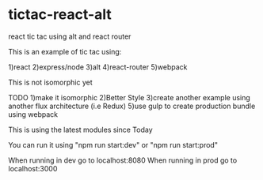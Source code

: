 # tictac-react-alt
react tic tac using alt and react router

This is an example of tic tac using:

1)react
2)express/node
3)alt
4)react-router 
5)webpack

This is not isomorphic yet 

TODO
1)make it isomorphic
2)Better Style
3)create another example using another flux architecture (i.e Redux)
5)use gulp to create production bundle using webpack


This is using the latest modules since Today


You can run it using "npm run start:dev" or "npm run start:prod"

When running in dev go to localhost:8080
When running in prod go to localhost:3000



